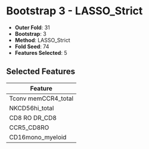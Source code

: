 # Bootstrap 3 - LASSO_Strict

- **Outer Fold**: 31
- **Bootstrap**: 3
- **Method**: LASSO_Strict
- **Fold Seed**: 74
- **Features Selected**: 5

## Selected Features

| Feature |
|---------|
| Tconv memCCR4_total |
| NKCD56hi_total |
| CD8 RO DR_CD8 |
| CCR5_CD8RO |
| CD16mono_myeloid |

